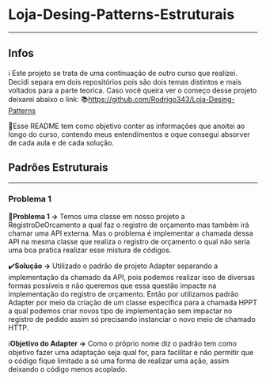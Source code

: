# Loja-Desing-Patterns-Estruturais

---
## Infos

:information_source: Este projeto se trata de uma continuação de outro curso que realizei. Decidi separa em dois repositórios pois são dois temas distintos e mais voltados para a parte teorica. Caso você queira ver o começo desse projeto deixarei abaixo o link:
:books:https://github.com/Rodrigo343/Loja-Desing-Patterns

:dart:Esse README tem como objetivo conter as informações que anoitei ao longo do curso, contendo meus entendimentos e oque consegui absorver de cada aula e de cada solução.

## Padrões Estruturais
---

### Problema 1

:red_circle:**Problema 1 →** Temos uma classe em nosso projeto a RegistroDeOrcamento a qual faz o registro de orçamento mas também irá chamar uma API externa. Mas o problema é implementar a chamada dessa API na mesma classe que realiza o registro de orçamento o qual não seria uma boa pratica realizar esse mistura de códigos.

:heavy_check_mark:**Solução →** Utilizado o padrão de projeto Adapter separando a implementação da chamado da API, pois podemos realizar isso de diversas formas possíveis e não queremos que essa questão impacte na implementação do registro de orçamento. Então por utilizamos padrão Adapter por meio da criação de um classe especifica para a chamada HPPT a qual podemos criar novos tipo de implementação sem impactar no registro de pedido assim só precisando instanciar o novo meio de chamado HTTP.

:information_source:**Objetivo do Adapter →** Como o próprio nome diz o padrão tem como objetivo fazer uma adaptação seja qual for, para facilitar e não permitir que o código fique limitado a só uma forma de realizar uma ação,  assim deixando o código menos acoplado.
